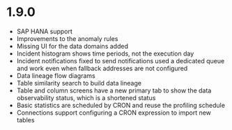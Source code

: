 # 1.9.0

* SAP HANA support
* Improvements to the anomaly rules
* Missing UI for the data domains added
* Incident histogram shows time periods, not the execution day
* Incident notifications fixed to send notifications used a dedicated queue and work even when fallback addresses are not configured
* Data lineage flow diagrams
* Table similarity search to build data lineage
* Table and column screens have a new primary tab to show the data observability status, which is a shortened status
* Basic statistics are scheduled by CRON and reuse the profiling schedule
* Connections support configuring a CRON expression to import new tables
